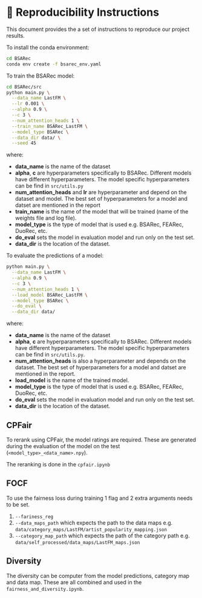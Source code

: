 # 🔁 Reproducibility Instructions

This document provides the a set of instructions to reproduce our project results.

To install the conda environment:
```bash
cd BSARec
conda env create -f bsarec_env.yaml
```

To train the BSARec model:
```bash
cd BSARec/src
python main.py \
  --data_name LastFM \
  --lr 0.001 \
  --alpha 0.9 \
  --c 3 \
  --num_attention_heads 1 \
  --train_name BSARec_LastFM \
  --model_type BSARec \
  --data_dir data/ \
  --seed 45
```
where:
- **data_name** is the name of the dataset
- **alpha**, **c** are hyperparameters specifically to BSARec. Different models have different hyperparameters. The model specific hyperparameters can be find in `src/utils.py`
- **num_attention_heads** and **lr** are hyperparameter and depend on the dataset and model. The best set of hyperparameters for a model and datset are mentioned in the report
- **train_name** is the name of the model that will be trained (name of the weights file and log file).
- **model_type** is the type of model that is used e.g. BSARec, FEARec, DuoRec, etc.
- **do_eval** sets the model in evaluation model and run only on the test set.
- **data_dir** is the location of the dataset.

To evaluate the predictions of a model:
```bash
python main.py \
  --data_name LastFM \
  --alpha 0.9 \
  --c 3 \
  --num_attention_heads 1 \
  --load_model BSARec_LastFM \
  --model_type BSARec \
  --do_eval \
  --data_dir data/
```
where:
- **data_name** is the name of the dataset
- **alpha**, **c** are hyperparameters specifically to BSARec. Different models have different hyperparameters. The model specific hyperparameters can be find in `src/utils.py`.
- **num_attention_heads** is also a hyperparameter and depends on the dataset. The best set of hyperparameters for a model and datset are mentioned in the report.
- **load_model** is the name of the trained model.
- **model_type** is the type of model that is used e.g. BSARec, FEARec, DuoRec, etc.
- **do_eval** sets the model in evaluation model and run only on the test set.
- **data_dir** is the location of the dataset.

## CPFair
To rerank using CPFair, the model ratings are required. These are generated during the evaluation of the model on the test (`<model_type>_<data_name>.npy`).

The reranking is done in the `cpfair.ipynb`

## FOCF
To use the fairness loss during training 1 flag and 2 extra arguments needs to be set.
1. `--fariness_reg`
2. `--data_maps_path` which expects the path to the data maps e.g. `data/category_maps/LastFM/artist_popularity_mapping.json`
3. `--category_map_path` which expects the path of the category path e.g. `data/self_processed/data_maps/LastFM_maps.json`

## Diversity
The diversity can be computer from the model predictions, category map and data map. These are all combined and used in the `fairness_and_diversity.ipynb`.